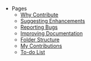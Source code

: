 - Pages
    - <a href="#/pages/Why-contribute">Why Contribute</a>
    - <a href="#/pages/Suggesting-enhancements">Suggesting Enhancements</a>
    - <a href="#/pages/Reporting-bugs">Reporting Bugs</a>
    - <a href="#/pages/Improving-docs">Improving Documentation</a>
    - <a href="#/pages/Folder-structure">Folder Structure</a>
    - <a href="#/pages/My-contributions/README">My Contributions</a>
    - <a href="#/TO-DO">To-do List</a>
